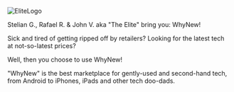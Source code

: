 ![EliteLogo](https://user-images.githubusercontent.com/76506368/109726771-45624d80-7b81-11eb-86e9-f93a0b35a413.jpg)


Stelian G., Rafael R. & John V. aka "The Elite" bring you: WhyNew!

Sick and tired of getting ripped off by retailers? Looking for the latest tech at not-so-latest prices?

Well, then you choose to use WhyNew!

"WhyNew" is the best marketplace for gently-used and second-hand tech, from Android to iPhones, iPads and other tech doo-dads.
